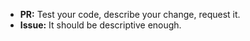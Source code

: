 *  **PR:** Test your code, describe your change, request it.
*  **Issue:** It should be descriptive enough.
